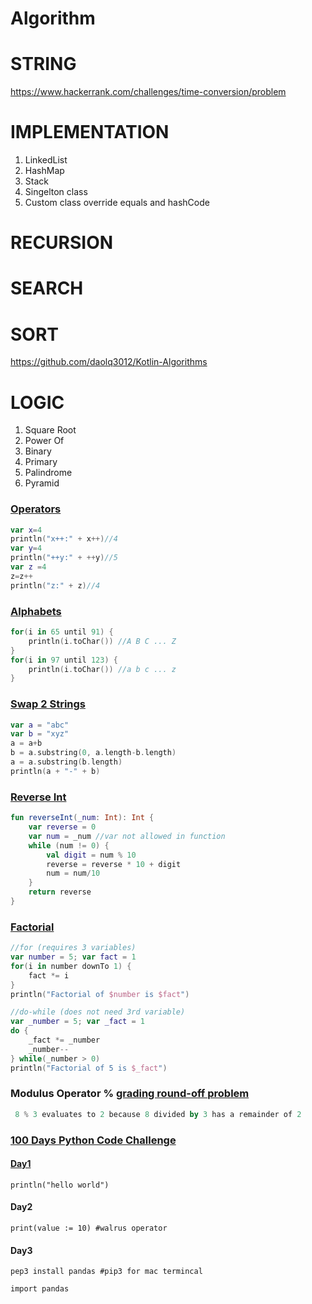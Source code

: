 # Algorithm

# STRING
https://www.hackerrank.com/challenges/time-conversion/problem

# IMPLEMENTATION

1. LinkedList
2. HashMap
3. Stack
4. Singelton class
5. Custom class override equals and hashCode

# RECURSION

# SEARCH

# SORT
https://github.com/daolq3012/Kotlin-Algorithms

# LOGIC

1. Square Root
2. Power Of
3. Binary
4. Primary
5. Palindrome
6. Pyramid

### [Operators](https://pl.kotl.in/2-7E5Um6f)
```kotlin
var x=4
println("x++:" + x++)//4
var y=4
println("++y:" + ++y)//5
var z =4
z=z++
println("z:" + z)//4
```

### [Alphabets](https://pl.kotl.in/zcI7ztf2b)
```kotlin
for(i in 65 until 91) {
    println(i.toChar()) //A B C ... Z
}
for(i in 97 until 123) {
    println(i.toChar()) //a b c ... z
}
```

### [Swap 2 Strings](https://pl.kotl.in/WL1B6eBZi)
```kotlin
var a = "abc"
var b = "xyz"
a = a+b
b = a.substring(0, a.length-b.length)
a = a.substring(b.length)
println(a + "-" + b)
```

### [Reverse Int](https://pl.kotl.in/VI3t5j2e9)
```kotlin
fun reverseInt(_num: Int): Int {
    var reverse = 0
    var num = _num //var not allowed in function
    while (num != 0) {
        val digit = num % 10
        reverse = reverse * 10 + digit
        num = num/10
    }
    return reverse
}
```

### [Factorial](https://pl.kotl.in/wQATBU-j2)
```kotlin
//for (requires 3 variables)
var number = 5; var fact = 1
for(i in number downTo 1) {
    fact *= i
}
println("Factorial of $number is $fact")

//do-while (does not need 3rd variable)
var _number = 5; var _fact = 1
do {
    _fact *= _number
    _number--
} while(_number > 0)
println("Factorial of 5 is $_fact")
```

### Modulus Operator % [grading round-off problem](https://pl.kotl.in/E9BqWmJLJ)
```kotlin
 8 % 3 evaluates to 2 because 8 divided by 3 has a remainder of 2
```

### [100 Days Python Code Challenge](https://www.youtube.com/playlist?list=PLu0W_9lII9agwh1XjRt242xIpHhPT2llg)

#### [Day1](https://replit.com/@shanraisshan/Day1Python#main.py)

```println("hello world")```

#### Day2

```print(value := 10) #walrus operator```

#### Day3

```pep3 install pandas #pip3 for mac termincal```

```import pandas```
